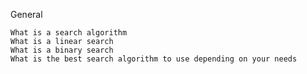 General

    What is a search algorithm
    What is a linear search
    What is a binary search
    What is the best search algorithm to use depending on your needs


